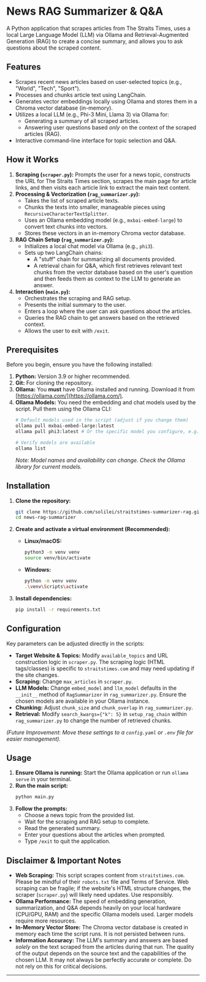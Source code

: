 # News RAG Summarizer & Q&A

A Python application that scrapes articles from The Straits Times, uses a local Large Language Model (LLM) via Ollama and Retrieval-Augmented Generation (RAG) to create a concise summary, and allows you to ask questions about the scraped content.

## Features

*   Scrapes recent news articles based on user-selected topics (e.g., "World", "Tech", "Sport").
*   Processes and chunks article text using LangChain.
*   Generates vector embeddings locally using Ollama and stores them in a Chroma vector database (in-memory).
*   Utilizes a local LLM (e.g., Phi-3 Mini, Llama 3) via Ollama for:
    *   Generating a summary of all scraped articles.
    *   Answering user questions based *only* on the context of the scraped articles (RAG).
*   Interactive command-line interface for topic selection and Q&A.

## How it Works

1.  **Scraping (`scraper.py`):** Prompts the user for a news topic, constructs the URL for The Straits Times section, scrapes the main page for article links, and then visits each article link to extract the main text content.
2.  **Processing & Vectorization (`rag_summarizer.py`):**
    *   Takes the list of scraped article texts.
    *   Chunks the texts into smaller, manageable pieces using `RecursiveCharacterTextSplitter`.
    *   Uses an Ollama embedding model (e.g., `mxbai-embed-large`) to convert text chunks into vectors.
    *   Stores these vectors in an in-memory Chroma vector database.
3.  **RAG Chain Setup (`rag_summarizer.py`):**
    *   Initializes a local chat model via Ollama (e.g., `phi3`).
    *   Sets up two LangChain chains:
        *   A "stuff" chain for summarizing all documents provided.
        *   A retrieval chain for Q&A, which first retrieves relevant text chunks from the vector database based on the user's question and then feeds them as context to the LLM to generate an answer.
4.  **Interaction (`main.py`):**
    *   Orchestrates the scraping and RAG setup.
    *   Presents the initial summary to the user.
    *   Enters a loop where the user can ask questions about the articles.
    *   Queries the RAG chain to get answers based on the retrieved context.
    *   Allows the user to exit with `/exit`.

## Prerequisites

Before you begin, ensure you have the following installed:

1.  **Python:** Version 3.9 or higher recommended.
2.  **Git:** For cloning the repository.
3.  **Ollama:** You **must** have Ollama installed and running. Download it from [https://ollama.com/](https://ollama.com/).
4.  **Ollama Models:** You need the embedding and chat models used by the script. Pull them using the Ollama CLI:
    ```bash
    # Default models used in the script (adjust if you change them)
    ollama pull mxbai-embed-large:latest
    ollama pull phi3:latest # Or the specific model you configure, e.g., phi3:3.8b-mini-instruct-4k-q4_K_M

    # Verify models are available
    ollama list
    ```
    *Note: Model names and availability can change. Check the Ollama library for current models.*

## Installation

1.  **Clone the repository:**
    ```bash
    git clone https://github.com/solilei/straitstimes-summarizer-rag.git
    cd news-rag-summarizer
    ```

2.  **Create and activate a virtual environment (Recommended):**
    *   **Linux/macOS:**
        ```bash
        python3 -m venv venv
        source venv/bin/activate
        ```
    *   **Windows:**
        ```bash
        python -m venv venv
        .\venv\Scripts\activate
        ```

3.  **Install dependencies:**
    ```bash
    pip install -r requirements.txt
    ```

## Configuration

Key parameters can be adjusted directly in the scripts:

*   **Target Website & Topics:** Modify `available_topics` and URL construction logic in `scraper.py`. The scraping logic (HTML tags/classes) is specific to `straitstimes.com` and may need updating if the site changes.
*   **Scraping:** Change `max_articles` in `scraper.py`.
*   **LLM Models:** Change `embed_model` and `llm_model` defaults in the `__init__` method of `RagSummarizer` in `rag_summarizer.py`. Ensure the chosen models are available in your Ollama instance.
*   **Chunking:** Adjust `chunk_size` and `chunk_overlap` in `rag_summarizer.py`.
*   **Retrieval:** Modify `search_kwargs={"k": 5}` in `setup_rag_chain` within `rag_summarizer.py` to change the number of retrieved chunks.

*(Future Improvement: Move these settings to a `config.yaml` or `.env` file for easier management).*

## Usage

1.  **Ensure Ollama is running:** Start the Ollama application or run `ollama serve` in your terminal.
2.  **Run the main script:**
    ```bash
    python main.py
    ```
3.  **Follow the prompts:**
    *   Choose a news topic from the provided list.
    *   Wait for the scraping and RAG setup to complete.
    *   Read the generated summary.
    *   Enter your questions about the articles when prompted.
    *   Type `/exit` to quit the application.

## Disclaimer & Important Notes

*   **Web Scraping:** This script scrapes content from `straitstimes.com`. Please be mindful of their `robots.txt` file and Terms of Service. Web scraping can be fragile; if the website's HTML structure changes, the scraper (`scraper.py`) will likely need updates. Use responsibly.
*   **Ollama Performance:** The speed of embedding generation, summarization, and Q&A depends heavily on your local hardware (CPU/GPU, RAM) and the specific Ollama models used. Larger models require more resources.
*   **In-Memory Vector Store:** The Chroma vector database is created in memory each time the script runs. It is not persisted between runs.
*   **Information Accuracy:** The LLM's summary and answers are based *solely* on the text scraped from the articles during that run. The quality of the output depends on the source text and the capabilities of the chosen LLM. It may not always be perfectly accurate or complete. Do not rely on this for critical decisions.

---
